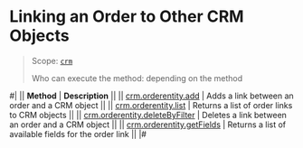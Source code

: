 # Linking an Order to Other CRM Objects

> Scope: [`crm`](../../../scopes/permissions.md)
>
> Who can execute the method: depending on the method

#|
|| **Method** | **Description** ||
|| [crm.orderentity.add](./crm-order-entity-add.md) | Adds a link between an order and a CRM object ||
|| [crm.orderentity.list](./crm-order-entity-list.md) | Returns a list of order links to CRM objects ||
|| [crm.orderentity.deleteByFilter](./crm-order-entity-delete-by-filter.md) | Deletes a link between an order and a CRM object ||
|| [crm.orderentity.getFields](./crm-order-entity-get-fields.md) | Returns a list of available fields for the order link ||
|#